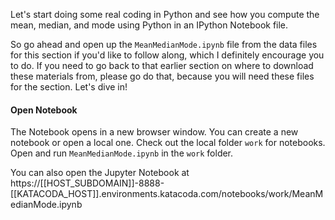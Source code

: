 Let's start doing some real coding in Python and see how you compute the mean, median, and mode using Python in an IPython Notebook file.

So go ahead and open up the `MeanMedianMode.ipynb` file from the data files for this section if you'd like to follow along, which I definitely encourage you to do. If you need to go back to that earlier section on where to download these materials from, please go do that, because you will need these files for the section. Let's dive in!


#### Open Notebook
The Notebook opens in a new browser window. You can create a new notebook or open a local one. Check out the local folder `work` for notebooks. Open and run `MeanMedianMode.ipynb` in the `work` folder.

You can also open the Jupyter Notebook at https://[[HOST_SUBDOMAIN]]-8888-[[KATACODA_HOST]].environments.katacoda.com/notebooks/work/MeanMedianMode.ipynb
